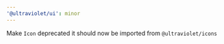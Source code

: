 ```yaml
---
'@ultraviolet/ui': minor
---
```


Make `Icon` deprecated it should now be imported from `@ultraviolet/icons`
